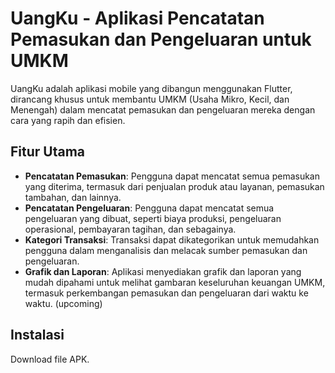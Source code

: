 # UangKu - Aplikasi Pencatatan Pemasukan dan Pengeluaran untuk UMKM

UangKu adalah aplikasi mobile yang dibangun menggunakan Flutter, dirancang khusus untuk membantu UMKM (Usaha Mikro, Kecil, dan Menengah) dalam mencatat pemasukan dan pengeluaran mereka dengan cara yang rapih dan efisien.

## Fitur Utama

- **Pencatatan Pemasukan**: Pengguna dapat mencatat semua pemasukan yang diterima, termasuk dari penjualan produk atau layanan, pemasukan tambahan, dan lainnya.
- **Pencatatan Pengeluaran**: Pengguna dapat mencatat semua pengeluaran yang dibuat, seperti biaya produksi, pengeluaran operasional, pembayaran tagihan, dan sebagainya.
- **Kategori Transaksi**: Transaksi dapat dikategorikan untuk memudahkan pengguna dalam menganalisis dan melacak sumber pemasukan dan pengeluaran.
- **Grafik dan Laporan**: Aplikasi menyediakan grafik dan laporan yang mudah dipahami untuk melihat gambaran keseluruhan keuangan UMKM, termasuk perkembangan pemasukan dan pengeluaran dari waktu ke waktu. (upcoming)

## Instalasi

Download file APK.